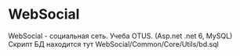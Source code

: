 # WebSocial
WebSocial - социальная сеть. Учеба ОTUS. (Asp.net .net 6, MySQL)
Скрипт БД находится тут WebSocial/Common/Core/Utils/bd.sql
